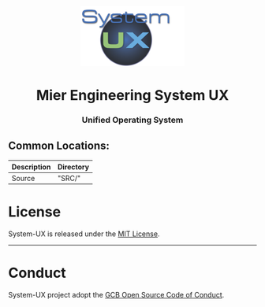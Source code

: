 <div id="GCstudio-logo" align="center">
    <br />
    <img src="https://github.com/angelivan-spartan/UX/blob/master/res/Logo/System%20UX.png" alt="System UX Logo" width="210"/>
    <h1>Mier Engineering System UX</h1>
    <h3>Unified Operating System</h3>
</div>

## Common Locations:

| Description | Directory |
| --- | --- |
| Source | "SRC/" |


# License
System-UX is released under the [MIT License](https://github.com/angelivan-spartan/UX/master/LICENSE).

----
# Conduct

System-UX project adopt the [GCB Open Source Code of Conduct](https://github.com/GreatCowBASIC/GCB_Gold/blob/master/CODE_OF_CONDUCT.md).

